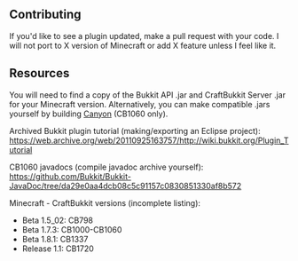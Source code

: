 ## Contributing

If you'd like to see a plugin updated, make a pull request with your code. I will not port to X version of Minecraft or add X feature unless I feel like it.

## Resources

You will need to find a copy of the Bukkit API .jar and CraftBukkit Server .jar for your Minecraft version. Alternatively, you can make compatible .jars yourself by building [Canyon](https://github.com/canyonmodded/canyon) (CB1060 only).

Archived Bukkit plugin tutorial (making/exporting an Eclipse project): https://web.archive.org/web/20110925163757/http://wiki.bukkit.org/Plugin_Tutorial

CB1060 javadocs (compile javadoc archive yourself): https://github.com/Bukkit/Bukkit-JavaDoc/tree/da29e0aa4dcb08c5c91157c0830851330af8b572

Minecraft - CraftBukkit versions (incomplete listing):

* Beta 1.5_02: CB798
* Beta 1.7.3: CB1000-CB1060
* Beta 1.8.1: CB1337
* Release 1.1: CB1720
